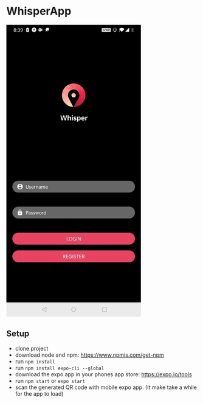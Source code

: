 # WhisperApp
![alt text](https://github.com/WhisperVoice/WhisperApp/blob/master/Login.jpg)

## Setup
- clone project
- download node and npm: https://www.npmjs.com/get-npm
- run `npm install`
- run `npm install expo-cli --global`
- download the expo app in your phones app store: https://expo.io/tools
- run `npm start` or `expo start`
- scan the generated QR code with mobile expo app. (It make take a while for the app to load)

